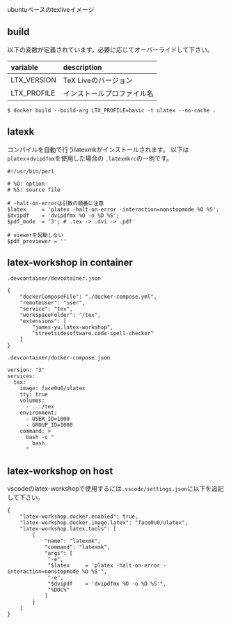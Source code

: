ubuntuベースのtexliveイメージ

## build
以下の変数が定義されています。必要に応じてオーバーライドして下さい。

|variable|description|
|:--|:--|
|LTX_VERSION|TeX Liveのバージョン|
|LTX_PROFILE|インストールプロファイル名|

```
$ docker build --build-arg LTX_PROFILE=basic -t ulatex --no-cache .
```

## latexk
コンパイルを自動で行うlatexmkがインストールされます。
以下は`platex`+`dvipdfmx`を使用した場合の `.latexmkrc`の一例です。

```
#!/usr/bin/perl

# %O: option
# %S: source file

# -halt-on-errorは引数の順番に注意
$latex     = 'platex -halt-on-error -interaction=nonstopmode %O %S';
$dvipdf    = 'dvipdfmx %O -o %D %S';
$pdf_mode  = '3'; # .tex -> .dvi -> .pdf

# viewerを起動しない
$pdf_previewer = ''
```

## latex-workshop in container
`.devcontainer/devcotainer.json`
```
{
    "dockerComposeFile": "./docker-compose.yml",
    "remoteUser": "user",
    "service": "tex",
    "workspaceFolder": "/tex",
    "extensions": [
        "james-yu.latex-workshop",
        "streetsidesoftware.code-spell-checker"
    ]
}
```

`.devcontainer/docker-compose.json`
```
version: "3"
services:
  tex:
    image: face0u0/ulatex
    tty: true
    volumes:
      - ..:/tex
    environment:
      - USER_ID=1000
      - GROUP_ID=1000
    command: >
      bash -c "
        bash
      "
```

## latex-workshop on host
vscodeのlatex-workshopで使用するには`.vscode/settings.json`に以下を追記して下さい。

```
{
    "latex-workshop.docker.enabled": true,
    "latex-workshop.docker.image.latex": "face0u0/ulatex",
    "latex-workshop.latex.tools": [
        {
            "name": "latexmk",
            "command": "latexmk",
            "args": [
             "-e",
             "$latex     = 'platex -halt-on-error -interaction=nonstopmode %O %S'",
             "-e",
             "$dvipdf    = 'dvipdfmx %O -o %D %S'",
             "%DOC%"
            ]
        }
    ]
}
```
